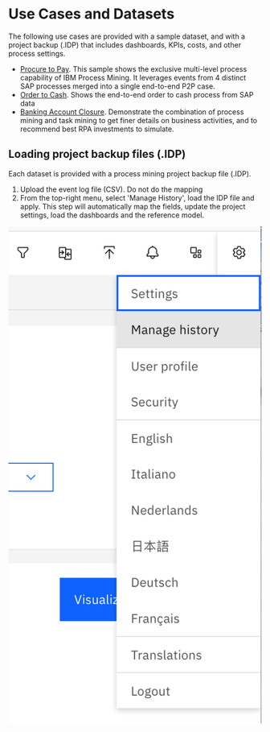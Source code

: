 # Use Cases and Datasets
The following use cases are provided with a sample dataset, and with a project backup (.IDP) that includes dashboards, KPIs, costs, and other process settings.

* [Procure to Pay](https://github.com/IBM/processmining/tree/main/Datasets/ProcureToPay-SAP). This sample shows the exclusive multi-level process capability of IBM Process Mining. It leverages events from 4 distinct SAP processes merged into a single end-to-end P2P case.
* [Order to Cash](https://github.com/IBM/processmining/tree/main/Datasets/OrderToCash-SAP). Shows the end-to-end order to cash process from SAP data
* [Banking Account Closure](https://github.com/IBM/processmining/tree/main/Datasets/BankingAccountClosure). Demonstrate the combination of process mining and task mining to get finer details on business activities, and to recommend best RPA investments to simulate.

## Loading project backup files (.IDP)
Each dataset is provided with a process mining project backup file (.IDP).
1. Upload the event log file (CSV). Do not do the mapping
1. From the top-right menu, select 'Manage History', load the IDP file and apply. This step will automatically map the fields, update the project settings, load the dashboards and the reference model.

![](./images/ManageHistory.png?sanitize=true)
